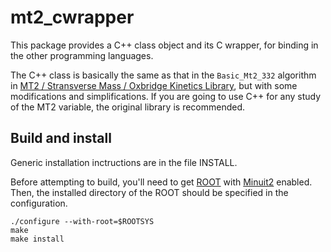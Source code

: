 mt2_cwrapper
============

This package provides a C++ class object and its C wrapper, for binding in the other programming languages.

The C++ class is basically the same as that in the `Basic_Mt2_332` algorithm in [MT2 / Stransverse Mass / Oxbridge Kinetics Library](http://www.hep.phy.cam.ac.uk/~lester/mt2/), but with some modifications and simplifications. If you are going to use C++ for any study of the MT2 variable, the original library is recommended.

## Build and install

Generic installation inctructions are in the file INSTALL.

Before attempting to build, you'll need to get [ROOT](http://root.cern.ch/) with [Minuit2](http://root.cern.ch/root/html/ROOT__Minuit2__Minuit2Minimizer.html) enabled. Then, the installed directory of the ROOT should be specified in the configuration.

```shell
./configure --with-root=$ROOTSYS
make
make install
```
